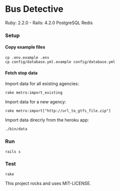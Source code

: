 # Bus Detective

Ruby: 2.2.0 - Rails: 4.2.0
PostgreSQL
Redis

### Setup

#### Copy example files
    cp .env.example .env
    cp config/database.yml.example config/database.yml

#### Fetch stop data

Import data for all existing agencies:

    rake metro:import_existing

Import data for a new agency:

    rake metro:import["http://url_to_gtfs_file.zip"]

Import data direcrly from the heroku app:

    ./bin/data

### Run

    rails s

### Test

    rake

This project rocks and uses MIT-LICENSE.
